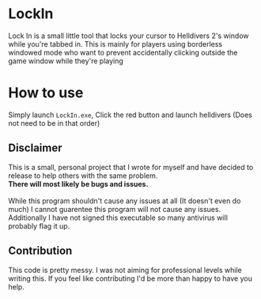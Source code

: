 # LockIn
Lock In is a small little tool that locks your cursor to Helldivers 2's window while you're tabbed in.
This is mainly for players using borderless windowed mode who want to prevent accidentally clicking outside the game window while they're playing

# How to use
Simply launch `LockIn.exe`, Click the red button and launch helldivers (Does not need to be in that order)

## Disclaimer

This is a small, personal project that I wrote for myself and have decided to release to help others with the same problem.<br>
**There will most likely be bugs and issues.**<br><br>
While this program shouldn't cause any issues at all (It doesn't even do much) I cannot guarentee this program will not cause any issues.<br>
Additionally I have not signed this executable so many antivirus will probably flag it up.<br>

## Contribution
This code is pretty messy. I was not aiming for professional levels while writing this.
If you feel like contributing I'd be more than happy to have you help.
